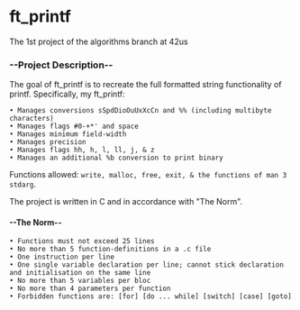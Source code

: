 # ft_printf
The 1st project of the algorithms branch at 42us

### --Project Description--

The goal of ft_printf is to recreate the full formatted string functionality of printf. Specifically, my ft_printf:

    • Manages conversions sSpdDioOuUxXcCn and %% (including multibyte characters)
    • Manages flags #0-+*' and space
    • Manages minimum field-width
    • Manages precision
    • Manages flags hh, h, l, ll, j, & z
    • Manages an additional %b conversion to print binary

Functions allowed: ```write, malloc, free, exit, & the functions of man 3 stdarg```.

The project is written in C and in accordance with "The Norm".

#### --The Norm--

    • Functions must not exceed 25 lines
    • No more than 5 function-definitions in a .c file
    • One instruction per line
    • One single variable declaration per line; cannot stick declaration and initialisation on the same line
    • No more than 5 variables per bloc
    • No more than 4 parameters per function
    • Forbidden functions are: [for] [do ... while] [switch] [case] [goto]
